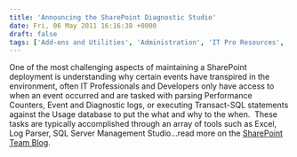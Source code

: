 ```yaml
---
title: 'Announcing the SharePoint Diagnostic Studio'
date: Fri, 06 May 2011 16:16:38 +0000
draft: false
tags: ['Add-ons and Utilities', 'Administration', 'IT Pro Resources', 'SharePoint', 'SharePoint Foundation 2010', 'SharePoint Server 2010']
---
```


One of the most challenging aspects of maintaining a SharePoint deployment is understanding why certain events have transpired in the environment, often IT Professionals and Developers only have access to when an event occurred and are tasked with parsing Performance Counters, Event and Diagnostic logs, or executing Transact-SQL statements against the Usage database to put the what and why to the when.  These tasks are typically accomplished through an array of tools such as Excel, Log Parser, SQL Server Management Studio...read more on the [SharePoint Team Blog](http://sharepoint.microsoft.com/blog/Pages/BlogPost.aspx?pID=971 "SharePoint Team Blog").